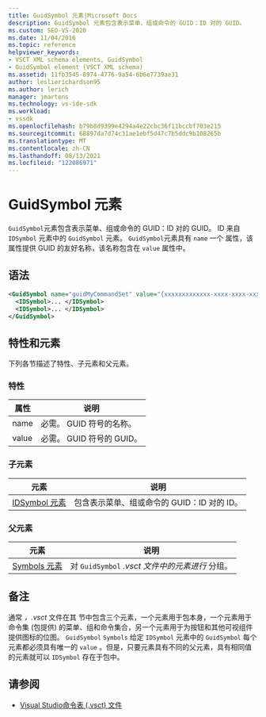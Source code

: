 ```yaml
---
title: GuidSymbol 元素|Microsoft Docs
description: GuidSymbol 元素包含表示菜单、组或命令的 GUID：ID 对的 GUID。
ms.custom: SEO-VS-2020
ms.date: 11/04/2016
ms.topic: reference
helpviewer_keywords:
- VSCT XML schema elements, GuidSymbol
- GuidSymbol element (VSCT XML schema)
ms.assetid: 11fb3545-8974-4776-9a54-6b6e7739ae31
author: leslierichardson95
ms.author: lerich
manager: jmartens
ms.technology: vs-ide-sdk
ms.workload:
- vssdk
ms.openlocfilehash: b79b8d9399e4294a4e22cbc36f11bccbf703e215
ms.sourcegitcommit: 68897da7d74c31ae1ebf5d47c7b5ddc9b108265b
ms.translationtype: MT
ms.contentlocale: zh-CN
ms.lasthandoff: 08/13/2021
ms.locfileid: "122086971"
---
```

# <a name="guidsymbol-element"></a>GuidSymbol 元素
`GuidSymbol`元素包含表示菜单、组或命令的 GUID：ID 对的 GUID。 ID 来自 `IDSymbol` 元素中的 `GuidSymbol` 元素。 `GuidSymbol`元素具有 `name` 一个 属性，该属性提供 GUID 的友好名称，该名称包含在 `value` 属性中。

## <a name="syntax"></a>语法

```xml
<GuidSymbol name="guidMyCommandSet" value="{xxxxxxxxxxxxx-xxxx-xxxx-xxxxxxxxxxxx}">
  <IDSymbol>... </IDSymbol>
  <IDSymbol>... </IDSymbol>
</GuidSymbol>
```

## <a name="attributes-and-elements"></a>特性和元素
 下列各节描述了特性、子元素和父元素。

### <a name="attributes"></a>特性

|属性|说明|
|---------------|-----------------|
|name|必需。 GUID 符号的名称。|
|value|必需。 GUID 符号的 GUID。|

### <a name="child-elements"></a>子元素

|元素|说明|
|-------------|-----------------|
|[IDSymbol 元素](../extensibility/idsymbol-element.md)|包含表示菜单、组或命令的 GUID：ID 对的 ID。|

### <a name="parent-elements"></a>父元素

|元素|说明|
|-------------|-----------------|
|[Symbols 元素](../extensibility/symbols-element.md)|对 `GuidSymbol` *.vsct 文件中的元素进行* 分组。|

## <a name="remarks"></a>备注
 通常 *，.vsct* 文件在其 节中包含三个元素，一个元素用于包本身，一个元素用于命令集 (包提供) 的菜单、组和命令集合，另一个元素用于为按钮和其他可视组件提供图标的位图。 `GuidSymbol` `Symbols` 给定 `IDSymbol` 元素中的 `GuidSymbol` 每个元素都必须具有唯一的 `value` 。但是，只要元素具有不同的父元素，具有相同值的元素就可以 `IDSymbol` 存在于包中。

## <a name="see-also"></a>请参阅
- [Visual Studio命令表 (.vsct) 文件](../extensibility/internals/visual-studio-command-table-dot-vsct-files.md)
